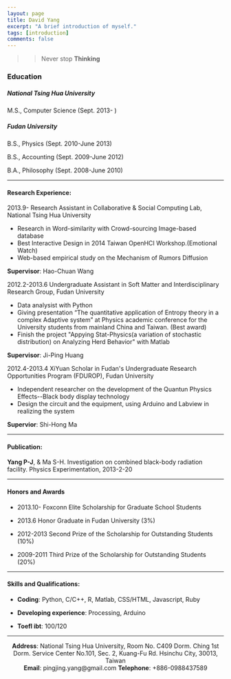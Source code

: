 ```yaml
---
layout: page
title: David Yang
excerpt: "A brief introduction of myself."
tags: [introduction]
comments: false
---
```


>> Never stop __Thinking__

### Education

##### National Tsing Hua University

M.S., Computer Science
(Sept. 2013- )

##### Fudan University

B.S., Physics
(Sept. 2010-June 2013)

B.S., Accounting
(Sept. 2009-June 2012)

B.A., Philosophy 
(Sept. 2008-June 2010)

---

#### Research Experience:

2013.9-
Research Assistant in Collaborative & Social Computing Lab, National Tsing Hua University

- Research in Word-similarity with Crowd-sourcing Image-based database
- Best Interactive Design in 2014 Taiwan OpenHCI Workshop.(Emotional Watch)
- Web-based empirical study on the Mechanism of Rumors Diffusion

**Supervisor**: Hao-Chuan Wang

2012.2-2013.6
Undergraduate Assistant in Soft Matter and Interdisciplinary Research Group, Fudan University

- Data analysist with Python
- Giving presentation “The quantitative application of Entropy theory in a complex Adaptive system” at Physics academic conference for the University students from mainland China and Taiwan. (Best award)
- Finish the project "Appying Stat-Physics(a variation of stochastic distribution) on Analyzing Herd Behavior" with Matlab

**Supervisor**: Ji-Ping Huang

2012.4-2013.4
XiYuan Scholar in Fudan's Undergraduate Research Opportunities Program (FDUROP), Fudan University

- Independent researcher on the development of the Quantun Physics Effects--Black body display technology
- Design the circuit and the equipment, using Arduino and Labview in realizing the system

**Supervior**: Shi-Hong Ma

---

#### Publication:

__Yang P-J__, & Ma S-H. Investigation on combined black-body radiation facility. Physics Experimentation, 2013-2-20

---

#### Honors and Awards

- 2013.10- Foxconn Elite Scholarship for Graduate School Students

- 2013.6 Honor Graduate in Fudan University (3%)

- 2012-2013 Second Prize of the Scholarship for Outstanding Students (10%)

- 2009-2011 Third Prize of the Scholarship for Outstanding Students (20%)

--- 

#### Skills and Qualifications:

- **Coding**: Python, C/C++, R, Matlab, CSS/HTML, Javascript, Ruby

- **Developing experience**: Processing, Arduino

- **Toefl ibt**: 100/120

---

<center><b>Address</b>: National Tsing Hua University, Room No. C409 Dorm. Ching 1st Dorm. Service Center
No.101, Sec. 2, Kuang-Fu Rd.
Hsinchu City, 30013, Taiwan</center>

<center><b>Email</b>: pingjing.yang@gmail.com <b>Telephone</b>: +886-0988437589</center>
